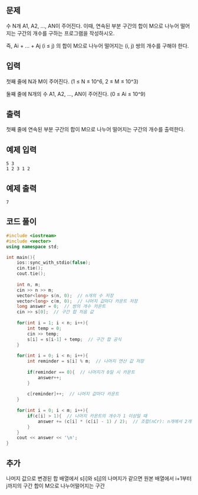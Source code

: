 ## 문제 
수 N개 A1, A2, ..., AN이 주어진다. 이때, 연속된 부분 구간의 합이 M으로 나누어 떨어지는 구간의 개수를 구하는 프로그램을 작성하시오.

즉, Ai + ... + Aj (i ≤ j) 의 합이 M으로 나누어 떨어지는 (i, j) 쌍의 개수를 구해야 한다.
## 입력
첫째 줄에 N과 M이 주어진다. (1 ≤ N ≤ 10^6, 2 ≤ M ≤ 10^3)

둘째 줄에 N개의 수 A1, A2, ..., AN이 주어진다. (0 ≤ Ai ≤ 10^9)
## 출력
첫째 줄에 연속된 부분 구간의 합이 M으로 나누어 떨어지는 구간의 개수를 출력한다.




## 예제 입력 
```
5 3
1 2 3 1 2
```

## 예제 출력  
```
7
```
## 코드 풀이
```c++
#include <iostream>
#include <vector>
using namespace std;

int main(){
    ios::sync_with_stdio(false);
    cin.tie();
    cout.tie();
    
    int n, m;
    cin >> n >> m;
    vector<long> s(n, 0);  // n개의 수 저장
    vector<long> c(m, 0);  // 나머지 값마다 카운트 저장
    long answer = 0;  // 쌍의 개수 카운트
    cin >> s[0];  // 구간 합 처음 값
    
    for(int i = 1; i < n; i++){
        int temp = 0;
        cin >> temp;
        s[i] = s[i-1] + temp;  // 구간 합 공식
    }
    
    for(int i = 0; i < n; i++){
        int reminder = s[i] % m;  // 나머지 연산 값 저장
        
        if(reminder == 0){  // 나머지가 0일 시 카운트
            answer++;
        }
        
        c[reminder]++;  // 나머지 값마다 카운트
    }
    
    for(int i = 0; i < m; i++){  
        if(c[i] > 1){  // 나머지 카운트의 개수가 1 이상일 때
            answer += (c[i] * (c[i] - 1) / 2);  // 조합(nCr): n개에서 2개를 뽑는 경우의 수 
        }
    }
    cout << answer << '\n';
}
```
## 추가
나머지 값으로 변경된 합 배열에서 s[i]와 s[j]의 나머지가 같으면 원본 배열에서 i+1부터 j까지의 구간 합이 M으로 나누어떨어지는 구간


